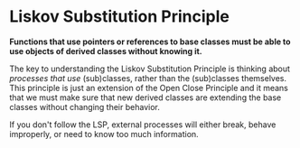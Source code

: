 # Liskov Substitution Principle

**Functions that use pointers or references to base classes must be able to use objects of derived classes without knowing it.**

The key to understanding the Liskov Substitution Principle is thinking about _processes that use_ (sub)classes, rather than the (sub)classes themselves. This principle is just an extension of the Open Close Principle and it means that we must make sure that new derived classes are extending the base classes without changing their behavior.

If you don't follow the LSP, external processes will either break, behave improperly, or need to know too much information.